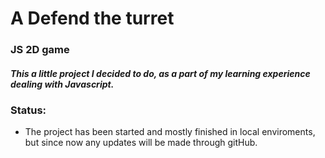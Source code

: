 # A Defend the turret
### JS 2D game
##### This a little project I decided to do, as a part of my learning experience dealing with Javascript.

### Status:
- The project has been started and mostly finished in local enviroments, but since now any updates will be made through gitHub.
